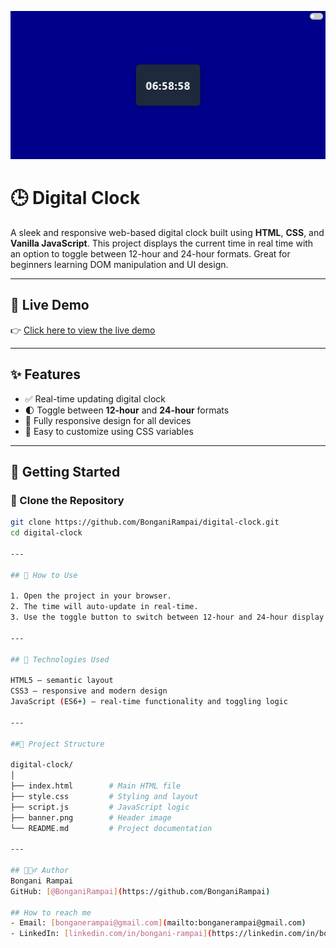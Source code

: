 ![Digital Clock Banner](./banner.png)

# 🕒 Digital Clock

A sleek and responsive web-based digital clock built using **HTML**, **CSS**, and **Vanilla JavaScript**. This project displays the current time in real time with an option to toggle between 12-hour and 24-hour formats. Great for beginners learning DOM manipulation and UI design.

---

## 🔗 Live Demo

👉 [Click here to view the live demo](https://bonganirampai.github.io/digital-clock/)

---

## ✨ Features

- ✅ Real-time updating digital clock
- 🌓 Toggle between **12-hour** and **24-hour** formats
- 📱 Fully responsive design for all devices
- 🎨 Easy to customize using CSS variables

---

## 🚀 Getting Started

### 📁 Clone the Repository

```bash
git clone https://github.com/BonganiRampai/digital-clock.git
cd digital-clock

---

## 🧠 How to Use

1. Open the project in your browser.
2. The time will auto-update in real-time.
3. Use the toggle button to switch between 12-hour and 24-hour display formats.

---

## 🧰 Technologies Used

HTML5 – semantic layout
CSS3 – responsive and modern design
JavaScript (ES6+) – real-time functionality and toggling logic

---

##📂 Project Structure

digital-clock/
│
├── index.html        # Main HTML file
├── style.css         # Styling and layout
├── script.js         # JavaScript logic
├── banner.png        # Header image
└── README.md         # Project documentation

---

## 🙋🏽‍♂️ Author
Bongani Rampai
GitHub: [@BonganiRampai](https://github.com/BonganiRampai)

## How to reach me
- Email: [bonganerampai@gmail.com](mailto:bonganerampai@gmail.com)
- LinkedIn: [linkedin.com/in/bongani-rampai](https://linkedin.com/in/bongani-rampai)
